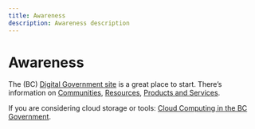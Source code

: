 ```yaml
---
title: Awareness
description: Awareness description
---
```


# Awareness
The (BC) [Digital Government site](https://digital.gov.bc.ca/) is a great place to start.
There’s information on [Communities](https://digital.gov.bc.ca/communities), [Resources](https://digital.gov.bc.ca/resources), [Products and Services](https://digital.gov.bc.ca/products-services).

If you are considering cloud storage or tools: [Cloud Computing in the BC Government](https://www2.gov.bc.ca/gov/content/governments/services-for-government/cloud-computing-in-the-bc-government).
